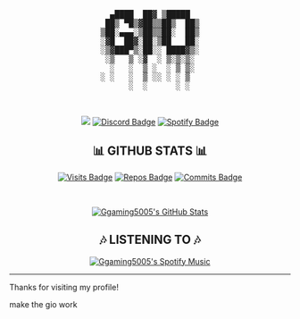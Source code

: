 <div align="center">
  <pre>
  ▄████  ██▓ ▒█████  
 ██▒ ▀█▒▓██▒▒██▒  ██▒
▒██░▄▄▄░▒██▒▒██░  ██▒
░▓█  ██▓░██░▒██   ██░
░▒▓███▀▒░██░░ ████▓▒░
 ░▒   ▒ ░▓  ░ ▒░▒░▒░ 
  ░   ░  ▒ ░  ░ ▒ ▒░ 
░ ░   ░  ▒ ░░ ░ ░ ▒  
      ░  ░      ░ ░  
                      
  </pre>
</div>
<div align="center">
  
  <a href="mailto:ggaming5005@gmail.com"><img src="https://img.shields.io/badge/Gmail-D14836?style=for-the-badge&logo=gmail&logoColor=white" /></a>
  [![Discord Badge](https://img.shields.io/badge/Discord-7289DA?style=for-the-badge&logo=discord&logoColor=white)](https://discord.com/users/687322874100580368)
  [![Spotify Badge](https://img.shields.io/badge/Spotify-1ED760?&style=for-the-badge&logo=spotify&logoColor=white)](https://open.spotify.com/user/31ryaajn25pi34grhbv367n7bnya)
  
</div>

<div align="center">
  <h2>📊 GITHUB STATS 📊</h2>
</div>

<div align="center">
  
  [![Visits Badge](https://badges.strrl.dev/visits/Ggaming5005/Ggaming5005?style=for-the-badge&color=#88e788)](#)
  [![Repos Badge](https://badges.strrl.dev/repos/Ggaming5005?style=for-the-badge&color=#88e788)](https://github.com/Ggaming5005?tab=repositories)
  [![Commits Badge](https://badges.strrl.dev/commits/weekly/Ggaming5005?style=for-the-badge&color=#88e788)](https://github.com/Ggaming5005?tab=repositories)
</div>
<br>
  
<div align="center">

  [![Ggaming5005's GitHub Stats](https://github-readme-stats.vercel.app/api?username=Ggaming5005&show_icons=true&line_height=27&count_private=true&title_color=ffffff&border_color=88e788&text_color=c9cacc&icon_color=005700&bg_color=303030)](#)

</div>

<div align="center">
  <h2>🎶 LISTENING TO 🎶</h2>
</div>

<div align="center">

 [![Ggaming5005's Spotify Music](https://data-card-for-spotify.herokuapp.com/api/card?user_id=31ryaajn25pi34grhbv367n7bnya)](#)
  
</div>

---

Thanks for visiting my profile!

make the gio work
